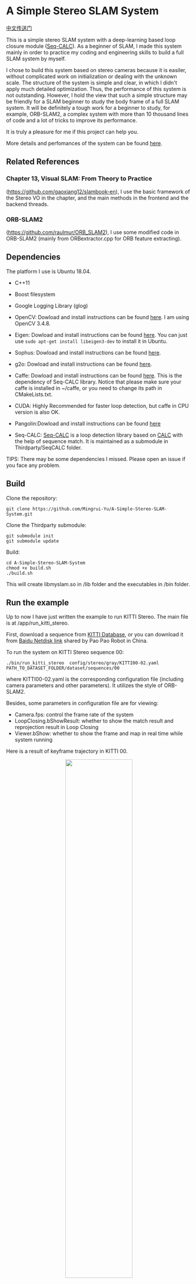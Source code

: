 # A Simple Stereo SLAM System

[中文传送门](https://www.cnblogs.com/MingruiYu/p/12634631.html)

This is a simple stereo SLAM system with a deep-learning based loop closure module ([Seq-CALC](https://github.com/Mingrui-Yu/Seq-CALC)). As a beginner of SLAM, I made this system mainly in order to practice my coding and engineering skills to build a full SLAM system by myself. 

I chose to build this system based on stereo cameras because it is easiler, without complicated work on initialization or dealing with the unknown scale. The structure of the system is simple and clear, in which I didn't apply much detailed optimization. Thus, the performance of this system is not outstanding. However, I hold the view that such a simple structure may be friendly for a SLAM beginner to study the body frame of a full SLAM system. It will be definitely a tough work for a beginner to study, for example,  ORB-SLAM2, a complex system with more than 10 thousand lines of code and a lot of tricks to improve its performance. 

It is truly a pleasure for me if this project can help you. 

More details and perfomances of the system can be found [here](https://mingrui-yu.github.io/A-Simple-Stereo-SLAM-System/).

## Related References

### Chapter 13, Visual SLAM: From Theory to Practice
(https://github.com/gaoxiang12/slambook-en), I use the basic framework of the Stereo VO in the chapter, and the main methods in the frontend and the backend threads.

### ORB-SLAM2
(https://github.com/raulmur/ORB_SLAM2), I use some modified code in ORB-SLAM2 (mainly from ORBextractor.cpp for ORB feature extracting). 

## Dependencies

The platform I use is Ubuntu 18.04.

* C++11
* Boost filesystem
* Google Logging Library (glog)

* OpenCV: Dowload and install instructions can be found [here](https://opencv.org/releases/). I am using OpenCV 3.4.8.

* Eigen: Dowload and install instructions can be found [here](https://opencv.org/releases/). You can just use 
``` sudo apt-get install libeigen3-dev ```
to install it in Ubuntu.

* Sophus: Dowload and install instructions can be found [here](https://github.com/strasdat/Sophus).

* g2o: Dowload and install instructions can be found [here](https://github.com/RainerKuemmerle/g2o).

* Caffe: Dowload and install instructions can be found [here](http://caffe.berkeleyvision.org/install_apt.html). This is the dependency of Seq-CALC library. Notice that please make sure your caffe is installed in ~/caffe, or you need to change its path in CMakeLists.txt.

* CUDA: Highly Recommended for faster loop detection, but caffe in CPU version is also OK.

*  Pangolin:Dowload and install instructions can be found [here](https://github.com/stevenlovegrove/Pangolin)

* Seq-CALC: [Seq-CALC](https://github.com/Mingrui-Yu/Seq-CALC) is a loop detection library based on [CALC](https://github.com/rpng/calc) with the help of sequence match. It is maintained as a submodule in Thirdparty/SeqCALC folder.


TIPS: There may be some dependencies I missed. Please open an issue if you face any problem.

## Build

Clone the repository:
```
git clone https://github.com/Mingrui-Yu/A-Simple-Stereo-SLAM-System.git
```

Clone the Thirdparty submodule:
```
git submodule init
git submodule update
```

Build:
```
cd A-Simple-Stereo-SLAM-System
chmod +x build.sh
./build.sh
```

This will create libmyslam.so in /lib folder and the executables in /bin folder.

## Run the example

Up to now I have just written the example to run KITTI Stereo. The main file is at /app/run_kitti_stereo.

First, download a sequence from [KITTI Database]( http://vision.in.tum.de/data/datasets/rgbd-dataset/download), or you can download it from [Baidu Netdisk link](https://www.sohu.com/a/219232053_715754) shared by Pao Pao Robot in China.

To run the system on KITTI Stereo sequence 00:
```
./bin/run_kitti_stereo  config/stereo/gray/KITTI00-02.yaml  PATH_TO_DATASET_FOLDER/dataset/sequences/00
```
where KITTI00-02.yaml is the corresponding configuration file (including camera parameters and other parameters). It utilizes the style of ORB-SLAM2. 

Besides, some parameters in configuration file are for viewing:
* Camera.fps: control the frame rate of the system
* LoopClosing.bShowResult: whether to show the match result and reprojection result in Loop Closing
* Viewer.bShow: whether to show the frame and map in real time while system running

Here is a result of keyframe trajectory in KITTI 00.

<div align=center><img src="https://img2020.cnblogs.com/blog/1921421/202004/1921421-20200404204617560-1899206987.png" width = "60%" /></div>

The system can run at a frame rate of around 50 frames per second (if the viewer is closed). If you don't need to undistort the images (such as in KITTI database), it can even accelerate to around 100 frames per second. (Run on a laptop with  i5-8265U(1.60GHz × 8) and no GPU)

# Brief Introduction

The system contains three thread:
* Frontend thread
* Backend thread
* LoopClosing thread

In Frontend, it will track the motion based on feature points and LK flow. If the number of tracked keypoints is lower than a thresold, it will detect new features and create a keyframe. Mappoints are created by triangulating the matched feature points in left/right images.

In Backend, it will maintain a global map and an local active map. The active map is like a sliding window, containing a fixed number of keyframes and observed mappoints. Optimization of the active map is done in Backend.

In LoopClosing, it will first try to detect a Candidate Loop KF of the Current KF using DeepLCD. If succeed, it will then match the keypoints in Candidate KF and Current KF, which is used to compute the correct pose of Current KF using PnP and g2o optimization. If the number of inliers is higher than a threshold, the loop detection will be considered as a success, and loop correction is applyed: first, it will correct the keyframe poses and mappoint positions in active map; second, a pose graph optimization of the global map will be applied.


***

There must be some mistakes in the project as I am just a newcomer to visual SLAM. Please open an issue if you find any problem, and I will be deeply grateful for your correction and advice.








